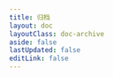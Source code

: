 ```yaml
---
title: 归档
layout: doc
layoutClass: doc-archive
aside: false
lastUpdated: false
editLink: false
---
```


<script setup>
import DocTimelineItem from './components/DocTimeline.vue'
</script>

<style lang="sass" src="./index.scss"></style>

<DocTimelineItem></DocTimelineItem>
